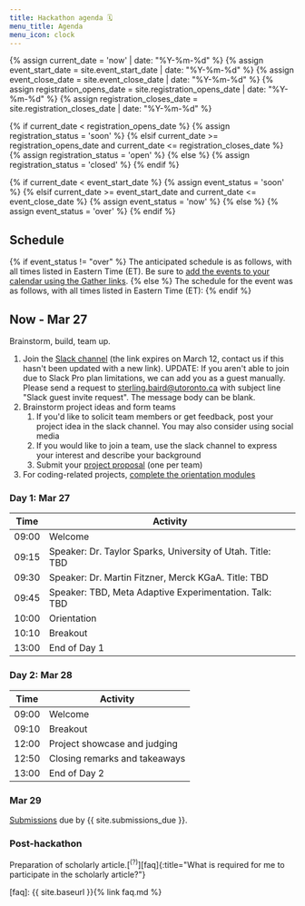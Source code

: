 ```yaml
---
title: Hackathon agenda 🗓️
menu_title: Agenda
menu_icon: clock
---
```

{% assign current_date = 'now' | date: "%Y-%m-%d" %}
{% assign event_start_date = site.event_start_date | date: "%Y-%m-%d" %}
{% assign event_close_date = site.event_close_date | date: "%Y-%m-%d" %}
{% assign registration_opens_date = site.registration_opens_date | date: "%Y-%m-%d" %}
{% assign registration_closes_date = site.registration_closes_date | date: "%Y-%m-%d" %}

{% if current_date < registration_opens_date %}
    {% assign registration_status = 'soon' %}
{% elsif current_date >= registration_opens_date and current_date <= registration_closes_date %}
    {% assign registration_status = 'open' %}
{% else %}
    {% assign registration_status = 'closed' %}
{% endif %}

{% if current_date < event_start_date %}
    {% assign event_status = 'soon' %}
{% elsif current_date >= event_start_date and current_date <= event_close_date %}
    {% assign event_status = 'now' %}
{% else %}
    {% assign event_status = 'over' %}
{% endif %}

## Schedule
{% if event_status != "over" %}
The anticipated schedule is as follows, with all times listed in Eastern Time (ET). Be sure to [add the events to your calendar using the Gather links](https://app.gather.town/events/aWWEyxSfRJGgvVwT3rSA).
{% else %}
The schedule for the event was as follows, with all times listed in Eastern Time (ET):
{% endif %}

## Now - Mar 27

Brainstorm, build, team up.

1. Join the [Slack channel](https://join.slack.com/share/enQtNjc0MDgwNTM2OTIzNy02ZmZiZDM0YTlkNDVlYzQyNzJjODk2MThkNjM2YWZlZjliY2MxZjlkZmMxMWUzNzlhYzA2ZTFjYjJlYWNlZDQ0) (the link expires on March 12, contact us if this hasn't been updated with a new link). UPDATE: If you aren't able to join due to Slack Pro plan limitations, we can add you as a guest manually. Please send a request to [sterling.baird@utoronto.ca](mailto:sterling.baird@utoronto.ca) with subject line "Slack guest invite request". The message body can be blank.
2. Brainstorm project ideas and form teams
   1. If you'd like to solicit team members or get feedback, post your project idea in the slack channel. You may also consider using social media
   2. If you would like to join a team, use the slack channel to express your interest and describe your background
   3. Submit your [project proposal](_/../submission.md) (one per team)
3. For coding-related projects, [complete the orientation modules](_/../resources.md)

<!-- 4. If you plan to join an existing project, use the GitHub Classroom link corresponding to the project topic and select the appropriate team on the GitHub Classroom interface (see [submission](_/../submission.md)). Reach out to [sterling.baird@utoronto.ca](mailto:sterling.baird@utoronto.ca) if you have trouble getting added to your team -->

### Day 1: Mar 27

| Time  | Activity |
|-------|----------|
| 09:00 | Welcome |
| 09:15 | Speaker: Dr. Taylor Sparks, University of Utah. Title: TBD |
| 09:30 | Speaker: Dr. Martin Fitzner, Merck KGaA. Title: TBD |
| 09:45 | Speaker: TBD, Meta Adaptive Experimentation. Talk: TBD |
| 10:00 | Orientation |
| 10:10 | Breakout |
| 13:00 | End of Day 1 |

### Day 2: Mar 28

| Time  | Activity |
|-------|----------|
| 09:00 | Welcome |
| 09:10 | Breakout |
| 12:00 | Project showcase and judging |
| 12:50 | Closing remarks and takeaways |
| 13:00 | End of Day 2 |

### Mar 29

[Submissions](_/../submission.md) due by {{ site.submissions_due }}.

<!-- Prizes to be announced March 29 at 1:00 PM Eastern Time (ET). -->

### Post-hackathon

Preparation of scholarly article.[<sup>(?)</sup>][faq]{:title="What is required for me to participate in the scholarly article?"}


[faq]: {{ site.baseurl }}{% link faq.md %}

<!-- {:.agenda} -->

<!-- {:.agenda} -->
<!-- Time (BST)    | Activity | Where to go
------------- | -------- | -----------
09:15 – 09:30 | Zoom meeting opens for informal networking | Zoom main room
09:30 – 10:00 | **Welcome talk**<br>Speaker name | Zoom main room
10:00 – 11:55 | **Breakout groups**<br>Recap and continue working on projects | Zoom breakout rooms
12:00 – 12:30 | **Yoga**<br>Take some time away from your keyboard | Zoom main room
12:30 – 13:30 | Lunch break |
13:30 – 16:30 | **Breakout groups**<br>Continue working on projects | Zoom breakout rooms
16:30 – 17:00 | **End of day tidy-up**<br>Write up<br>Commit your changes to GitHub<br>Tidy Group Workspace | Zoom breakout rooms
17:00 – 17:25 | **Group updates**<br>90 seconds per group<br>Zero or one slide 😊<br>How things are going; what problems you have faced | Zoom main room
17:25 – 17:30 | **Close of day** | Zoom main room -->


<!-- ## Day 2: Mar 28

Live session to announce prizes. -->
